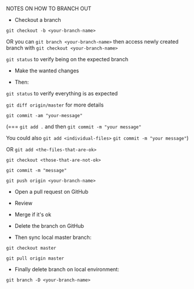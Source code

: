 NOTES ON HOW TO BRANCH OUT


 - Checkout a branch

 `git checkout -b <your-branch-name>`


 OR you can `git branch <your-branch-name>`
 then access newly created branch with `git checkout <your-branch-name>`


 `git status` to verify being on the expected branch


 - Make the wanted changes

 - Then:

 `git status` to verify everything is as expected

 `git diff origin/master` for more details

 `git commit -am "your-message"`

 (=== `git add .` and then `git commit -m "your message"`

 You could also `git add <individual-files>` `git commit -m "your message"`)

 OR `git add <the-files-that-are-ok>`

 `git checkout <those-that-are-not-ok>`

 `git commit -m "message"`

 `git push origin <your-branch-name>`


 - Open a pull request on GitHub

 - Review

 - Merge if it's ok

 - Delete the branch on GitHub

 - Then sync local master branch:

 `git checkout master`

 `git pull origin master`

 - Finally delete branch on local environment:

 `git branch -D <your-branch-name>`